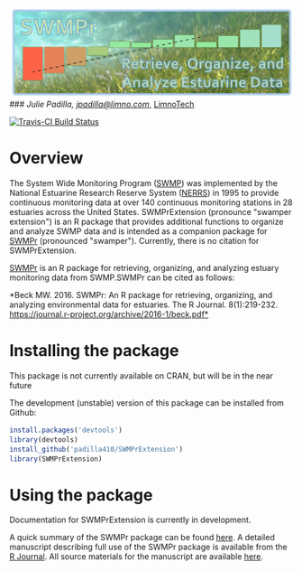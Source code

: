 
![](swmpr_logo.png) \#\#\# *Julie Padilla, <jpadilla@limno.com>*, [LimnoTech](www.limno.com)

[![Travis-CI Build Status](https://travis-ci.org/padilla410/SWMPrExtension.svg?branch=master)](https://travis-ci.org/padilla410/SWMPrExtension)

<!-- README.md is generated from README.Rmd. Please edit that file -->
Overview
========

The System Wide Monitoring Program ([SWMP](http://nerrs.noaa.gov/RCDefault.aspx?ID=18)) was implemented by the National Estuarine Research Reserve System ([NERRS](http://nerrs.noaa.gov/)) in 1995 to provide continuous monitoring data at over 140 continuous monitoring stations in 28 estuaries across the United States. SWMPrExtension (pronounce "swamper extension") is an R package that provides additional functions to organize and analyze SWMP data and is intended as a companion package for [SWMPr](https://github.com/fawda123/SWMPr) (pronounced "swamper"). Currently, there is no citation for SWMPrExtension.

[SWMPr](https://github.com/fawda123/SWMPr) is an R package for retrieving, organizing, and analyzing estuary monitoring data from SWMP.SWMPr can be cited as follows:

\*Beck MW. 2016. SWMPr: An R package for retrieving, organizing, and analyzing environmental data for estuaries. The R Journal. 8(1):219-232. <https://journal.r-project.org/archive/2016-1/beck.pdf*>

Installing the package
======================

This package is not currently available on CRAN, but will be in the near future

The development (unstable) version of this package can be installed from Github:

``` r
install.packages('devtools')
library(devtools)
install_github('padilla410/SWMPrExtension')
library(SWMPrExtension)
```

Using the package
=================

Documentation for SWMPrExtension is currently in development.

A quick summary of the SWMPr package can be found [here](https://github.com/fawda123/SWMPr). A detailed manuscript describing full use of the SWMPr package is available from the [R Journal](https://journal.r-project.org/archive/accepted/beck.pdf). All source materials for the manuscript are available [here](https://github.com/fawda123/swmpr_manu).
